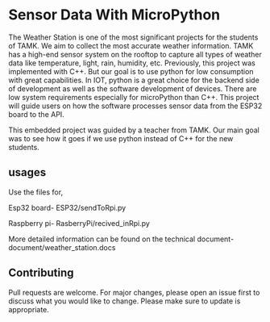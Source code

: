 # Sensor Data With MicroPython

The Weather Station is one of the most significant projects for the students of TAMK. We aim to collect the most accurate weather information. TAMK has a high-end sensor system on the rooftop to capture all types of weather data like temperature, light, rain, humidity, etc. Previously, this project was implemented with C++. But our goal is to use python for low consumption with great capabilities. In IOT, python is a great choice for the backend side of development as well as the software development of devices. There are low system requirements especially for microPython than C++. This project will guide users on how the software processes sensor data from the ESP32 board to the API.

This embedded project was guided by a teacher from TAMK. Our main goal was to see how it goes if we use python instead of C++ for the new students.

## usages

Use the files for, 

Esp32 board- ESP32/sendToRpi.py

Raspberry pi- RasberryPi/recived_inRpi.py

More detailed information can be found on the technical document- document/weather_station.docs


## Contributing
Pull requests are welcome. For major changes, please open an issue first to discuss what you would like to change. Please make sure to update is appropriate.


